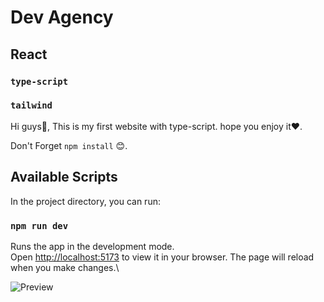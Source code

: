 # Dev Agency
## React 
### `type-script` 
### `tailwind`
Hi guys👋,
This is my first website with type-script.
hope you enjoy it❤️.

Don't Forget  `npm install` 😊.

## Available Scripts
In the project directory, you can run:

### `npm run dev`
Runs the app in the development mode.\
Open [http://localhost:5173](http://localhost:5173) to view it in your browser.
The page will reload when you make changes.\


![Preview](/src/assets/imagePreview.png?raw=true)